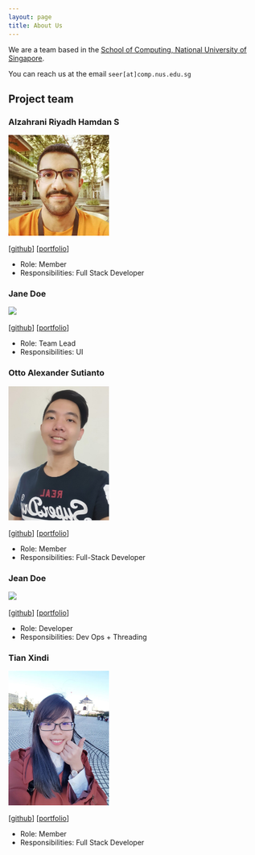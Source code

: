 ```yaml
---
layout: page
title: About Us
---
```


We are a team based in the [School of Computing, National University of Singapore](http://www.comp.nus.edu.sg).

You can reach us at the email `seer[at]comp.nus.edu.sg`

## Project team

### Alzahrani Riyadh Hamdan S

<img src="images/riyadh-h.jpg" width="200px">

[[github](https://github.com/riyadh-h)]
[[portfolio](team/riyadh-h.md)]

* Role: Member
* Responsibilities: Full Stack Developer

### Jane Doe

<img src="images/johndoe.png" width="200px">

[[github](http://github.com/johndoe)]
[[portfolio](team/johndoe.md)]

* Role: Team Lead
* Responsibilities: UI

### Otto Alexander Sutianto

<img src="images/godjuansan.png" width="200px">

[[github](http://github.com/godjuansan)] [[portfolio](team/johndoe.md)]

* Role: Member
* Responsibilities: Full-Stack Developer

### Jean Doe

<img src="images/johndoe.png" width="200px">

[[github](http://github.com/johndoe)]
[[portfolio](team/johndoe.md)]

* Role: Developer
* Responsibilities: Dev Ops + Threading

### Tian Xindi

<img src="images/xinditian.png" width="200px">

[[github](http://github.com/XindiTian)]
[[portfolio](team/johndoe.md)]

* Role: Member
* Responsibilities: Full Stack Developer
